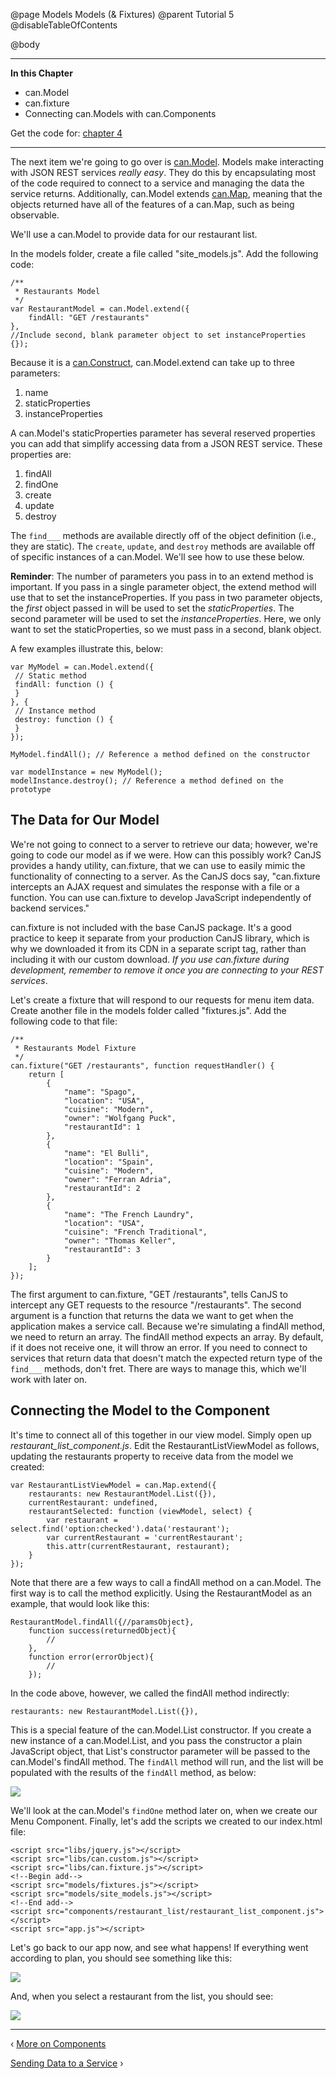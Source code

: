 @page Models Models (& Fixtures)
@parent Tutorial 5
@disableTableOfContents

@body

<div class="getting-started">

- - - -
**In this Chapter**
 - can.Model
 - can.fixture
 - Connecting can.Models with can.Components

Get the code for: [chapter 4](https://github.com/bitovi/canjs/blob/guides-overhaul/guides/examples/PlaceMyOrder/ch-4_canjs-getting-started.zip?raw=true)

- - -

The next item we're going to go over is [can.Model](../docs/can.Model.html). Models make interacting
with JSON REST services *really easy*. They do this by encapsulating most of
the code required to connect to a service and managing the data the service
returns. Additionally, can.Model extends [can.Map](../docs/can.Map.html), meaning that the objects
returned have all of the features of a can.Map, such as being observable.

We'll use a can.Model to provide data for our restaurant list.

In the models folder, create a file called "site_models.js". Add the
following code:

```
/**
 * Restaurants Model
 */
var RestaurantModel = can.Model.extend({
	findAll: "GET /restaurants"
},
//Include second, blank parameter object to set instanceProperties
{});
```

Because it is a [can.Construct](../docs/can.Construct.html), can.Model.extend can take up to three parameters:

1. name
2. staticProperties
3. instanceProperties

A can.Model's staticProperties parameter has several reserved properties you
can add that simplify accessing data from a JSON REST service. These
properties are:

1. findAll
2. findOne
3. create
4. update
5. destroy

The `find___` methods are available directly off of the object definition (i.e.,
they are static). The `create`, `update`, and `destroy` methods are available off of
specific instances of a can.Model. We'll see how to use these below.

**Reminder**: The number of parameters you pass in to an extend method is
important. If you pass in a single parameter object, the extend method will
use that to set the instanceProperties. If you pass in two parameter
objects, the *first* object passed in will be used to set the
*staticProperties*. The second parameter will be used to set the
*instanceProperties*. Here, we only want to set the staticProperties, so we
must pass in a second, blank object.

A few examples illustrate this, below:

```
var MyModel = can.Model.extend({
 // Static method
 findAll: function () {
 }
}, {
 // Instance method
 destroy: function () {
 }
});

MyModel.findAll(); // Reference a method defined on the constructor

var modelInstance = new MyModel();
modelInstance.destroy(); // Reference a method defined on the prototype
```

## The Data for Our Model

We're not going to connect to a server to retrieve our data; however, we're
going to code our model as if we were. How can this possibly work? CanJS
provides a handy utility, can.fixture, that we can use to easily mimic the
functionality of connecting to a server. As the CanJS docs say, "can.fixture
intercepts an AJAX request and simulates the response with a file or a
function. You can use can.fixture to develop JavaScript independently of
backend services."

can.fixture is not included with the base CanJS package. It's a good practice
to keep it separate from your production CanJS library, which is why we
downloaded it from its CDN in a separate script tag, rather than including it
with our custom download. *If you use can.fixture during development, remember
to remove it once you are connecting to your REST services*.

Let's create a fixture that will respond to our requests for menu item data.
Create another file in the models folder called "fixtures.js". Add the
following code to that file:

```
/**
 * Restaurants Model Fixture
 */
can.fixture("GET /restaurants", function requestHandler() {
	return [
		{
			"name": "Spago",
			"location": "USA",
			"cuisine": "Modern",
			"owner": "Wolfgang Puck",
			"restaurantId": 1
		},
		{
			"name": "El Bulli",
			"location": "Spain",
			"cuisine": "Modern",
			"owner": "Ferran Adria",
			"restaurantId": 2
		},
		{
			"name": "The French Laundry",
			"location": "USA",
			"cuisine": "French Traditional",
			"owner": "Thomas Keller",
			"restaurantId": 3
		}
	];
});
```

The first argument to can.fixture, "GET /restaurants", tells CanJS to
intercept any GET requests to the resource "/restaurants". The second argument
is a function that returns the data we want to get when the application makes
a service call. Because we're simulating a findAll method, we need to return
an array. The findAll method expects an array. By default, if it does not
receive one, it will throw an error. If you need to connect to services that
return data that doesn't match the expected return type of the `find___`
methods, don't fret. There are ways to manage this, which we'll work with
later on.

## Connecting the Model to the Component

It's time to connect all of this together in our view model. Simply open up
*restaurant_list_component.js*. Edit the RestaurantListViewModel as follows,
updating the restaurants property to receive data from the model we created:

```
var RestaurantListViewModel = can.Map.extend({
	restaurants: new RestaurantModel.List({}),
	currentRestaurant: undefined,
	restaurantSelected: function (viewModel, select) {
		var restaurant = select.find('option:checked').data('restaurant');
		var currentRestaurant = 'currentRestaurant';
		this.attr(currentRestaurant, restaurant);
	}
});
```

Note that there are a few ways to call a findAll method on a can.Model. The
first way is to call the method explicitly. Using the RestaurantModel as an
example, that would look like this:

```
RestaurantModel.findAll({//paramsObject},
	function success(returnedObject){
		//
	},
	function error(errorObject){
		//
	});
```

In the code above, however, we called the findAll method indirectly:

```
restaurants: new RestaurantModel.List({}),
```

This is a special feature of the can.Model.List constructor. If you create a new instance of a can.Model.List, and you pass the constructor a plain JavaScript object, that List's constructor parameter will be passed to the can.Model's findAll method. The `findAll` method will run, and the list will be populated with the results of the `findAll` method, as below:

![](../can/guides/images/4_models/New.Model.List.png)

We'll look at the can.Model's `findOne` method later on, when we create our Menu
Component. Finally, let's add the scripts we created to our index.html file:

```
<script src="libs/jquery.js"></script>
<script src="libs/can.custom.js"></script>
<script src="libs/can.fixture.js"></script>
<!--Begin add-->
<script src="models/fixtures.js"></script>
<script src="models/site_models.js"></script>
<!--End add-->
<script src="components/restaurant_list/restaurant_list_component.js"></script>
<script src="app.js"></script>
```

Let's go back to our app now, and see what happens! If everything went
according to plan, you should see something like this:

![](../can/guides/images/4_models/FinalRestaurantComponentNoSelect.png)

And, when you select a restaurant from the list, you should see:

![](../can/guides/images/4_models/FinalRestaurantComponentSelect.png)

- - -

<span class="pull-left">&lsaquo; [More on Components](Components2.html)</span>

<span class="pull-right">[Sending Data to a Service](Models2.html) &rsaquo;</span>

</div>
